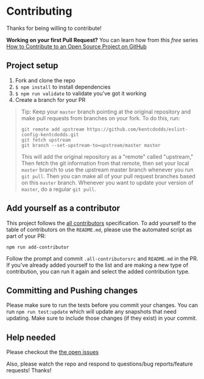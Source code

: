 # Contributing

Thanks for being willing to contribute!

**Working on your first Pull Request?** You can learn how from this _free_
series [How to Contribute to an Open Source Project on GitHub][egghead]

## Project setup

1.  Fork and clone the repo
2.  `$ npm install` to install dependencies
3.  `$ npm run validate` to validate you've got it working
4.  Create a branch for your PR

> Tip: Keep your `master` branch pointing at the original repository and make
> pull requests from branches on your fork. To do this, run:
>
> ```
> git remote add upstream https://github.com/kentcdodds/eslint-config-kentcdodds.git
> git fetch upstream
> git branch --set-upstream-to=upstream/master master
> ```
>
> This will add the original repository as a "remote" called "upstream," Then
> fetch the git information from that remote, then set your local `master`
> branch to use the upstream master branch whenever you run `git pull`. Then you
> can make all of your pull request branches based on this `master` branch.
> Whenever you want to update your version of `master`, do a regular `git pull`.

## Add yourself as a contributor

This project follows the [all contributors][all-contributors] specification. To
add yourself to the table of contributors on the `README.md`, please use the
automated script as part of your PR:

```console
npm run add-contributor
```

Follow the prompt and commit `.all-contributorsrc` and `README.md` in the PR. If
you've already added yourself to the list and are making a new type of
contribution, you can run it again and select the added contribution type.

## Committing and Pushing changes

Please make sure to run the tests before you commit your changes. You can run
`npm run test:update` which will update any snapshots that need updating. Make
sure to include those changes (if they exist) in your commit.

## Help needed

Please checkout the [the open issues][issues]

Also, please watch the repo and respond to questions/bug reports/feature
requests! Thanks!

[egghead]:
  https://egghead.io/series/how-to-contribute-to-an-open-source-project-on-github
[all-contributors]: https://github.com/kentcdodds/all-contributors
[issues]: https://github.com/kentcdodds/eslint-config-kentcdodds/issues
